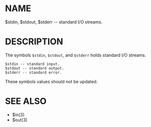# NAME
$stdin, $stdout, $stderr -- standard I/O streams.

# DESCRIPTION
The symbols `$stdin`, `$stdout`, and `$stderr` holds standard I/O streams.

    $stdin -- standard input.
    $stdout -- standard output.
    $stderr -- standard error.

These symbols values should not be updated.

# SEE ALSO
- $in(3)
- $out(3)
